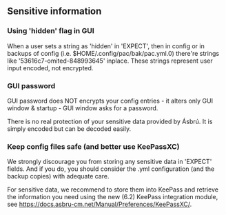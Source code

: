 ## Sensitive information

### Using 'hidden' flag in GUI

When a user sets a string as 'hidden' in 'EXPECT', then in config or in backups
of config (i.e. \$HOME/.config/pac/bak/pac.yml.0) there're strings like
'53616c7-omited-848993645' inplace. These strings represent user input encoded,
not encrypted.

### GUI password

GUI password does NOT encrypts your config entries - it alters only GUI window &
startup - GUI window asks for a password.

There is no real protection of your sensitive data provided by Ásbrú. It is
simply encoded but can be decoded easily.

### Keep config files safe (and better use KeePassXC)

We strongly discourage you from storing any sensitive data in 'EXPECT' fields.
And if you do, you should consider the .yml configuration (and the backup
copies) with adequate care.

For sensitive data, we recommend to store them into KeePass and retrieve the
information you need using the new (6.2) KeePass integration module, see
https://docs.asbru-cm.net/Manual/Preferences/KeePassXC/.

